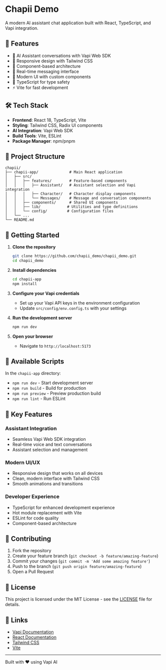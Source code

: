 # Chapii Demo

A modern AI assistant chat application built with React, TypeScript, and Vapi integration.

## 🚀 Features

- 🤖 AI Assistant conversations with Vapi Web SDK
- 📱 Responsive design with Tailwind CSS
- 🎯 Component-based architecture
- 💬 Real-time messaging interface
- 🎨 Modern UI with custom components
- 🔧 TypeScript for type safety
- ⚡ Vite for fast development

## 🛠️ Tech Stack

- **Frontend**: React 18, TypeScript, Vite
- **Styling**: Tailwind CSS, Radix UI components
- **AI Integration**: Vapi Web SDK
- **Build Tools**: Vite, ESLint
- **Package Manager**: npm/pnpm

## 📁 Project Structure

```
chapii/
├── chapii-app/              # Main React application
│   ├── src/
│   │   ├── features/        # Feature-based components
│   │   │   ├── Assistant/   # Assistant selection and Vapi integration
│   │   │   ├── Character/   # Character display components
│   │   │   └── Messages/    # Message and conversation components
│   │   ├── components/      # Shared UI components
│   │   ├── lib/            # Utilities and type definitions
│   │   └── config/         # Configuration files
│   └── ...
└── README.md
```

## 🚀 Getting Started

1. **Clone the repository**
   ```bash
   git clone https://github.com/chapii_demo/chapii_demo.git
   cd chapii_demo
   ```

2. **Install dependencies**
   ```bash
   cd chapii-app
   npm install
   ```

3. **Configure your Vapi credentials**
   - Set up your Vapi API keys in the environment configuration
   - Update `src/config/env.config.ts` with your settings

4. **Run the development server**
   ```bash
   npm run dev
   ```

5. **Open your browser**
   - Navigate to `http://localhost:5173`

## 🔧 Available Scripts

In the `chapii-app` directory:

- `npm run dev` - Start development server
- `npm run build` - Build for production
- `npm run preview` - Preview production build
- `npm run lint` - Run ESLint

## 🎯 Key Features

### Assistant Integration
- Seamless Vapi Web SDK integration
- Real-time voice and text conversations
- Assistant selection and management

### Modern UI/UX
- Responsive design that works on all devices
- Clean, modern interface with Tailwind CSS
- Smooth animations and transitions

### Developer Experience
- TypeScript for enhanced development experience
- Hot module replacement with Vite
- ESLint for code quality
- Component-based architecture

## 🤝 Contributing

1. Fork the repository
2. Create your feature branch (`git checkout -b feature/amazing-feature`)
3. Commit your changes (`git commit -m 'Add some amazing feature'`)
4. Push to the branch (`git push origin feature/amazing-feature`)
5. Open a Pull Request

## 📝 License

This project is licensed under the MIT License - see the [LICENSE](chapii-app/LICENSE) file for details.

## 🔗 Links

- [Vapi Documentation](https://docs.vapi.ai)
- [React Documentation](https://react.dev)
- [Tailwind CSS](https://tailwindcss.com)
- [Vite](https://vitejs.dev)

---

Built with ❤️ using Vapi AI
